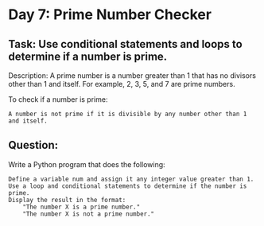 # Day 7: Prime Number Checker
## Task: Use conditional statements and loops to determine if a number is prime.

Description:
A prime number is a number greater than 1 that has no divisors other than 1 and itself. For example, 2, 3, 5, and 7 are prime numbers.

To check if a number is prime:

    A number is not prime if it is divisible by any number other than 1 and itself.
  ## Question:

Write a Python program that does the following:

    Define a variable num and assign it any integer value greater than 1.
    Use a loop and conditional statements to determine if the number is prime.
    Display the result in the format:
        "The number X is a prime number."
        "The number X is not a prime number."
